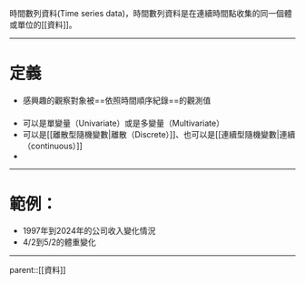 時間數列資料(Time series data)，時間數列資料是在連續時間點收集的同一個體或單位的[[資料]]。
- - -
# 定義
- 感興趣的觀察對象被==依照時間順序紀錄==的觀測值
#### 
- 可以是單變量（Univariate）或是多變量（Multivariate）
- 可以是[[離散型隨機變數|離散（Discrete）]]、也可以是[[連續型隨機變數|連續（continuous）]]
- 
- - -
# 範例：
- 1997年到2024年的公司收入變化情況
- 4/2到5/2的體重變化
- - -
parent::[[資料]]
